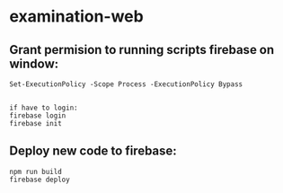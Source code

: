 # examination-web

## Grant permision to running scripts firebase on window:

```
Set-ExecutionPolicy -Scope Process -ExecutionPolicy Bypass


if have to login:
firebase login
firebase init
```

## Deploy new code to firebase:

```
npm run build
firebase deploy
```
